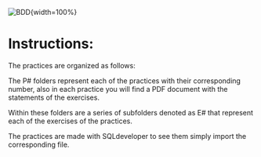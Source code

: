 ![BDD](https://i.imgur.com/XpxMvV9.png){width=100%}

# Instructions:
The practices are organized as follows:

The P# folders represent each of the practices with their corresponding number, also in each practice you will find a PDF document with the statements of the exercises.

Within these folders are a series of subfolders denoted as E# that represent each of the exercises of the practices.

The practices are made with SQLdeveloper to see them simply import the corresponding file.
